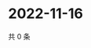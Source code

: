 # 2022-11-16

共 0 条

<!-- BEGIN WEIBO -->
<!-- 最后更新时间 Wed Nov 16 2022 04:17:26 GMT+0800 (China Standard Time) -->

<!-- END WEIBO -->
